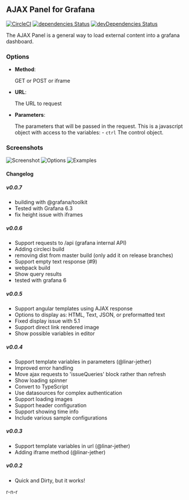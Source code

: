 ## AJAX Panel for Grafana

[![CircleCI](https://circleci.com/gh/ryantxu/ajax-panel/tree/master.svg?style=svg)](https://circleci.com/gh/ryantxu/ajax-panel/tree/master)
[![dependencies Status](https://david-dm.org/ryantxu/ajax-panel/status.svg)](https://david-dm.org/ryantxu/ajax-panel)
[![devDependencies Status](https://david-dm.org/ryantxu/ajax-panel/dev-status.svg)](https://david-dm.org/ryantxu/ajax-panel?type=dev)

The AJAX Panel is a general way to load external content into a grafana dashboard.

### Options

* **Method**:

  GET or POST or iframe

* **URL**:

  The URL to request

* **Parameters**:

  The parameters that will be passed in the request. This is a javascript object with access to the variables: - `ctrl` The control object.

### Screenshots

![Screenshot](https://raw.githubusercontent.com/ryantxu/ajax-panel/master/src/img/screenshot.png)
![Options](https://raw.githubusercontent.com/ryantxu/ajax-panel/master/src/img/screenshot-ajax-options.png)
![Examples](https://raw.githubusercontent.com/ryantxu/ajax-panel/master/src/img/screenshot-examples.png)

#### Changelog

##### v0.0.7
* building with @grafana/toolkit
* Tested with Grafana 6.3
* fix height issue with iframes

##### v0.0.6

* Support requests to /api (grafana internal API)
* Adding circleci build
* removing dist from master build (only add it on release branches)
* Support empty text response (#9)
* webpack build
* Show query results
* tested with grafana 6


##### v0.0.5

* Support angular templates using AJAX response
* Options to display as: HTML, Text, JSON, or preformatted text
* Fixed display issue with 5.1
* Support direct link rendered image
* Show possible variables in editor

##### v0.0.4

* Support template variables in parameters (@linar-jether)
* Improved error handling
* Move ajax requests to 'issueQueries' block rather than refresh
* Show loading spinner
* Convert to TypeScript
* Use datasources for complex authentication
* Support loading images
* Support header configuration
* Support showing time info
* Include various sample configurations

##### v0.0.3

* Support template variables in url (@linar-jether)
* Adding iframe method (@linar-jether)

##### v0.0.2

* Quick and Dirty, but it works!

r-n-r
